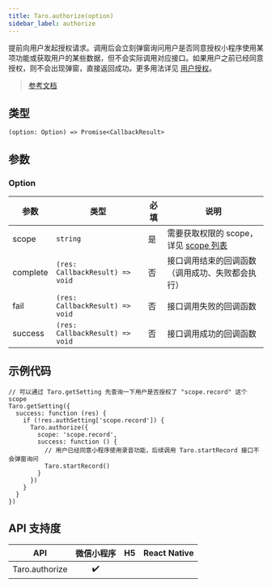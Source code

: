 ```yaml
---
title: Taro.authorize(option)
sidebar_label: authorize
---
```


提前向用户发起授权请求。调用后会立刻弹窗询问用户是否同意授权小程序使用某项功能或获取用户的某些数据，但不会实际调用对应接口。如果用户之前已经同意授权，则不会出现弹窗，直接返回成功。更多用法详见 [用户授权](https://developers.weixin.qq.com/miniprogram/dev/framework/open-ability/authorize.html)。

> [参考文档](https://developers.weixin.qq.com/miniprogram/dev/api/open-api/authorize/wx.authorize.html)

## 类型

```tsx
(option: Option) => Promise<CallbackResult>
```

## 参数

### Option

<table>
  <thead>
    <tr>
      <th>参数</th>
      <th>类型</th>
      <th style={{ textAlign: "center"}}>必填</th>
      <th>说明</th>
    </tr>
  </thead>
  <tbody>
    <tr>
      <td>scope</td>
      <td><code>string</code></td>
      <td style={{ textAlign: "center"}}>是</td>
      <td>需要获取权限的 scope，详见 <a href="authorize#scope-%E5%88%97%E8%A1%A8">scope 列表</a></td>
    </tr>
    <tr>
      <td>complete</td>
      <td><code>(res: CallbackResult) =&gt; void</code></td>
      <td style={{ textAlign: "center"}}>否</td>
      <td>接口调用结束的回调函数（调用成功、失败都会执行）</td>
    </tr>
    <tr>
      <td>fail</td>
      <td><code>(res: CallbackResult) =&gt; void</code></td>
      <td style={{ textAlign: "center"}}>否</td>
      <td>接口调用失败的回调函数</td>
    </tr>
    <tr>
      <td>success</td>
      <td><code>(res: CallbackResult) =&gt; void</code></td>
      <td style={{ textAlign: "center"}}>否</td>
      <td>接口调用成功的回调函数</td>
    </tr>
  </tbody>
</table>

## 示例代码

```tsx
// 可以通过 Taro.getSetting 先查询一下用户是否授权了 "scope.record" 这个 scope
Taro.getSetting({
  success: function (res) {
    if (!res.authSetting['scope.record']) {
      Taro.authorize({
        scope: 'scope.record',
        success: function () {
          // 用户已经同意小程序使用录音功能，后续调用 Taro.startRecord 接口不会弹窗询问
          Taro.startRecord()
        }
      })
    }
  }
})
```

## API 支持度

| API | 微信小程序 | H5 | React Native |
| :---: | :---: | :---: | :---: |
| Taro.authorize | ✔️ |  |  |
